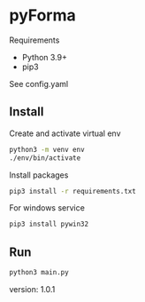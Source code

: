 # pyForma

Requirements

* Python 3.9+
* pip3

See config.yaml

## Install

Create and activate virtual env

```bash
python3 -m venv env
./env/bin/activate
```

Install packages

```bash
pip3 install -r requirements.txt
```

For windows service

```bash
pip3 install pywin32
```

## Run

```bash
python3 main.py
```

version: 1.0.1
